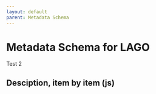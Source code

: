 ```yaml
---
layout: default
parent: Metadata Schema
---
```


# Metadata Schema for LAGO

Test 2

## Desciption, item by item (js) 

<script src="https://code.jquery.com/jquery-3.2.1.min.js"></script>
<script>
$().ready(function(){
   $.getJSON( "/lagoSchema.jsonld", function( data ) {
         console.log(data);
         $("#text").html(data);
      });
    });
</script>
 
<div id="text"></div>

